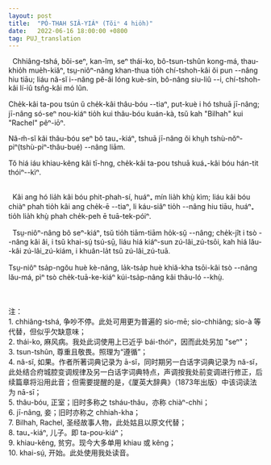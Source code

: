 ```yaml
---
layout: post
title:  "PÓ-THAH SIÂ-YIÁᴺ (Tŏiⁿ 4 hio̍h)"
date:   2022-06-16 18:00:00 +0800
tag: PUJ_translation
---
```


<section class="PUJ">

<!-- The wife may be divorced for scolding, barrenness, lasciviousness, leprosy, disobedience to her husband's parents, and thieving; but all these causes are null when her parents are not alive to receive her back again. -->
&nbsp;&nbsp;Chhiâng-tshá, bŏi-seⁿ, kan-îm, seⁿ thái-ko, bô-tsun-tshûn kong-má, thau-khio̍h mue̍h-kiăⁿ, tsṳ-niôⁿ-nâng khan-thua tio̍h chí-tshoh-kâi ŏi pun --nâng hiu tiāu; liáu nâ-sĭ i--nâng pĕ-âi lóng kuè-sin, bô-nâng siu-liû --i, chí-tshoh-kâi lí-iû tsn̂g-kâi mó lŭn.

<!-- A man cannot have more than one wife, but he may take concubines, whose children are legally subject to the authority of the wife, as Bilhah's were to Rachel. -->
Che̍k-kâi ta-pou tsún ŭ che̍k-kâi thâu-bóu --tiaⁿ, put-kuè i hó tshuā jī-nâng; jī-nâng só-seⁿ nou-kiáⁿ tio̍h kui thâu-bóu kuán-kà, tsŭ kah "Bilhah" kui "Rachel" pêⁿ-iōⁿ.

<!-- Public opinion does not, however, justify the taking of a concubine except when the wife has borne no sons. -->
Nâ-m̆-sĭ kâi thâu-bóu seⁿ bô tau₊-kiáⁿ, tshuā jī-nâng ŏi khṳh tshù-nŏⁿ-piⁿ(tshù-piⁿ-thâu-bué) --nâng liām.

<!-- In regions where the people are very poor, it is uncommon for a man to have more than one wife. -->
Tŏ hiá iáu khiau-kêng kâi tī-hng, che̍k-kâi ta-pou tshuā kuá₊-kâi bóu hán-tit thóiⁿ--kìⁿ.

<br>
<!-- A husband may beat his wife to death, and go unpunished; but a wife who strikes her husband a single blow may be divorced, and beaten a hundred blows with the heavy bamboo. -->
&nbsp;&nbsp;Kâi ang hó lia̍h kâi bóu phit-phah-sí, huáⁿ₊ mín lia̍h khṳ̀ kìm; liáu kâi bóu chiàⁿ phah tio̍h kâi ang che̍k-ē --tiaⁿ, li káu-siâⁿ tio̍h --nâng hiu tiāu, huáⁿ₊ tio̍h lia̍h khṳ̀ phah che̍k-peh ē tuā-tek-póiⁿ.
<br>

<!-- As long as a woman is childless, she serves; as soon as she becomes a mother, she begins to rule, and her dominion increases perpetually with the number of her descendants and the diminution of her elders. -->
&nbsp;&nbsp;Tsṳ-niôⁿ-nâng bô seⁿ-kiáⁿ, tsŭ tio̍h tiām-tiām ho̍k-sṳ̆ --nâng; che̍k-jît i tsò --nâng kâi âi, i tsŭ khai-sṳ́ tsú-sṳ̄, liáu hiá kiáⁿ-sun zú-lâi_zú-tsōi, kah hiá lău--kâi zú-lâi_zú-kiám, i khuân-la̍t tsŭ zú-lâi_zú-tuā.

<!-- Married at fifteen, she is often a great-grandmother at sixty, and the head of a household of some dozens of persons. -->
Tsṳ-niôⁿ tsa̍p-ngŏu huè kè-nâng, la̍k-tsa̍p huè khiă-kha tsōi-kâi tsò --nâng lău-má, pìⁿ tsò che̍k-tuā-ke-kiáⁿ kúi-tsa̍p-nâng kâi thâu-ló --khṳ̀.

<br>
<br>
注：<br>
1. chhiâng-tshá, 争吵不停。此处可用更为普遍的 sio-mē; sio-chhiâng; sio-à 等代替，但似乎欠缺意味；<br>
2. thái-ko, 麻风病。我处此词使用上已近乎 bái-thóiⁿ，因而此处另加 "seⁿ"；<br>
3. tsun-tshûn, 尊重且敬畏。照理为“遵循”；<br>
4. nâ-sĭ, 如果。作者所著词典记录为 ā-sĭ，同时期另一白话字词典记录为 nă-sĭ，此处结合府城腔变调规律及另一白话字词典特点，声调按我处前变调进行修正，后续篇章将沿用此音；但需要提醒的是，《厦英大辞典》（1873年出版）中该词读法为 nā-sī；<br>
5. thâu-bóu, 正室；旧时多称之 tsháu-thâu，亦称 chiàⁿ-chhi；<br>
6. jī-nâng, 妾；旧时亦称之 chhiah-kha；<br>
7. Bilhah, Rachel, 圣经故事人物，此处姑且以原文代替；<br>
8. tau₊-kiáⁿ, 儿子。即 ta-pou-kiáⁿ；<br>
9. khiau-kêng, 贫穷。现今大多单用 khiau 或 kêng；<br>
10. khai-sṳ́, 开始。此处使用我处读音。<br>

</section>
